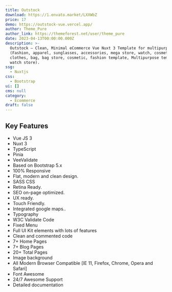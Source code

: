 ```yaml
---
title: Outstock
download: https://1.envato.market/LXXWbZ
price: 17
demo: https://outstock-vue.vercel.app/
author: Theme_Pure
author_link: https://themeforest.net/user/theme_pure
date: 2023-04-13T00:00:00.000Z
description: >-
  Outstock – Clean, Minimal eCommerce Vue Nuxt 3 Template for multipurpose
  (Fashion, apparel, sunglasses, accessories, mega store, watch, cosmetic,
  clothes, bag, bag store, cosmetic, fashion template, Multipurpose template,
  watch store).
ssg:
  - Nuxtjs
css:
  - Bootstrap
ui: []
cms: null
category:
  - Ecommerce
draft: false
---
```

## Key Features

- Vue JS 3
- Nuxt 3
- TypeScript
- Pinia
- VeeValidate
- Based on Bootstrap 5.x
- 100% Responsive
- Flat, modern and clean design.
- SASS CSS
- Retina Ready.
- SEO on-page optimized.
- UX ready.
- Touch Friendly.
- Integrated google maps..
- Typography
- W3C Validate Code
- Fixed Menu
- Full UI Kit elements with lots of features
- Clean and commented code
- 7+ Home Pages
- 7+ Blog Pages
- 20+ Total Pages
- Image background
- All Modern Browser Compatible [IE 11, Firefox, Chrome, Opera and Safari]
- Font Awesome
- 24/7 Awesome Support
- Detailed documentation
